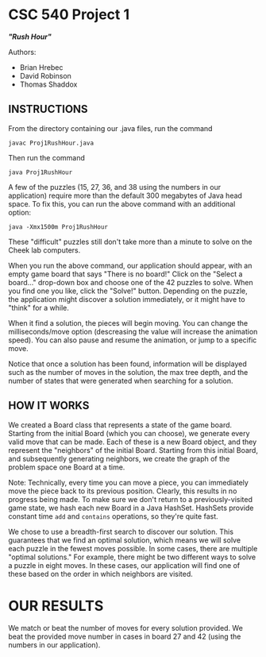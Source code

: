 CSC 540 Project 1
=================
***"Rush Hour"***

Authors:

- Brian Hrebec
- David Robinson
- Thomas Shaddox

INSTRUCTIONS
------------

From the directory containing our .java files, run the command

    javac Proj1RushHour.java

Then run the command

    java Proj1RushHour

A few of the puzzles (15, 27, 36, and 38 using the numbers in our application) require more than the default 300 megabytes of Java head space. To fix this, you can run the above command with an additional option:

    java -Xmx1500m Proj1RushHour

These "difficult" puzzles still don't take more than a minute to solve on the Cheek lab computers.

When you run the above command, our application should appear, with an empty game board that says "There is no board!" Click on the "Select a board..." drop-down box and choose one of the 42 puzzles to solve. When you find one you like, click the "Solve!" button. Depending on the puzzle, the application might discover a solution immediately, or it might have to "think" for a while.

When it find a solution, the pieces will begin moving. You can change the milliseconds/move option (descreasing the value will increase the animation speed). You can also pause and resume the animation, or jump to a specific move.

Notice that once a solution has been found, information will be displayed such as the number of moves in the solution, the max tree depth, and the number of states that were generated when searching for a solution.

HOW IT WORKS
------------

We created a Board class that represents a state of the game board. Starting from the initial Board (which you can choose), we generate every valid move that can be made. Each of these is a new Board object, and they represent the "neighbors" of the initial Board. Starting from this initial Board, and subsequently generating neighbors, we create the graph of the problem space one Board at a time.

Note: Technically, every time you can move a piece, you can immediately move the piece back to its previous position. Clearly, this results in no progress being made. To make sure we don't return to a previously-visited game state, we hash each new Board in a Java HashSet. HashSets provide constant time `add` and `contains` operations, so they're quite fast.

We chose to use a breadth-first search to discover our solution. This guarantees that we find an optimal solution, which means we will solve each puzzle in the fewest moves possible. In some cases, there are multiple "optimal solutions." For example, there might be two different ways to solve a puzzle in eight moves. In these cases, our application will find one of these based on the order in which neighbors are visited.

OUR RESULTS
===========

We match or beat the number of moves for every solution provided. We beat the provided move number in cases in board 27 and 42 (using the numbers in our application).